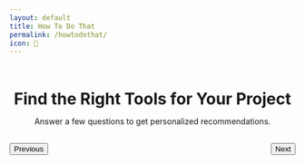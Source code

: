```yaml
---
layout: default
title: How To Do That
permalink: /howtodothat/
icon: 🤔
---
```


<div class="main-content">
    <div class="glass-card">
      <!-- Progress Bar -->
      <div style="width: 100%; height: 6px; border-radius: 3px; margin-bottom: 30px; overflow: hidden; position: relative; background: var(--glass-bg-light);">
          <div id="progress-fill" style="height: 100%; background: linear-gradient(135deg, var(--theme-primary), var(--theme-secondary)); border-radius: 3px; transition: width 0.3s ease; position: relative;"></div>
      </div>
      <header style="text-align: center; margin-bottom: 30px;">
          <h1 style="color: var(--theme-accent); margin-bottom: 10px; font-weight: 700;">Find the Right Tools for Your Project</h1>
          <p style="color: var(--theme-text-secondary);">Answer a few questions to get personalized recommendations.</p>
      </header>
      <div id="selections-display" class="glass-panel" style="margin-bottom: 30px; display: none;">
          <h3 style="margin: 0 0 15px 0; font-size: 16px;">Your Selections:</h3>
          <div id="selection-tags" style="display: flex; flex-wrap: wrap; gap: 8px;"></div>
      </div>
      <form id="quiz-form">
          <!-- Questions will be injected here by JavaScript -->
      </form>
      <div style="display: flex; justify-content: space-between; margin-top: 30px;">
          <button id="prev-btn" class="glass-button">Previous</button>
          <button id="next-btn" class="glass-button primary">Next</button>
      </div>
    </div>
</div>

<!-- Expert Advice Modal -->
<div id="expert-modal" class="glass-modal" style="display: none; position: fixed; top: 50%; left: 50%; transform: translate(-50%, -50%); z-index: 1001;">
    <h2 style="text-align: center; color: var(--theme-accent);">Hold on a second...</h2>
    <p style="text-align: center; margin: 20px 0; font-size: 1.1em;">Why are you asking a noob for expert advice?</p>
    <div style="text-align: center;">
        <button id="close-expert-modal" class="glass-button primary">I Trust Your Vibe</button>
    </div>
</div>
<div id="modal-backdrop" style="display: none; position: fixed; top: 0; left: 0; width: 100%; height: 100%; background: rgba(0,0,0,0.6); z-index: 1000;"></div>


<script>
document.addEventListener('DOMContentLoaded', () => {
    const quizForm = document.getElementById('quiz-form');
    const nextBtn = document.getElementById('next-btn');
    const prevBtn = document.getElementById('prev-btn');
    const progressFill = document.getElementById('progress-fill');
    const selectionsDisplay = document.getElementById('selections-display');
    const selectionTags = document.getElementById('selection-tags');

    const expertModal = document.getElementById('expert-modal');
    const closeModalBtn = document.getElementById('close-expert-modal');
    const modalBackdrop = document.getElementById('modal-backdrop');

    let currentQuestionIndex = 0;
    const userSelections = {};

    const quizData = [
        {
            id: 'difficulty',
            question: "What's your experience level?",
            type: 'radio',
            options: [
                { value: 'beginner', text: '🌱 Beginner', description: "Just starting out, keep it simple!" },
                { value: 'intermediate', text: '🛠️ Intermediate', description: "Comfortable with code, ready for a challenge." },
                { value: 'expert', text: '🔥 Expert', description: "Looking for advanced tools and frameworks." }
            ]
        },
        {
            id: 'projectType',
            question: 'What kind of project are you building?',
            type: 'radio',
            options: [
                { value: 'website', text: '🌐 Personal Website / Blog' },
                { value: 'webapp', text: '🧩 Interactive Web App' },
                { value: 'ecommerce', text: '🛒 E-commerce Store' },
                { value: 'desktop', text: '🖥️ Desktop App' }
            ]
        },
        {
            id: 'visuals',
            question: 'What are the visual requirements?',
            type: 'checkbox',
            options: [
                { value: '2d-render', text: 'Render 2D graphics or visualizations' },
                { value: '3d-render', text: 'Render 3D objects or scenes' },
                { value: '2d-animation', text: 'Include 2D animations' },
                { value: '3d-animation', text: 'Include 3D animations' }
            ]
        },
        {
            id: 'features',
            question: 'What technical features do you need? (select all that apply)',
            type: 'checkbox',
            options: [
                { value: 'database', text: 'Store and manage data' },
                { value: 'auth', text: 'User accounts and login' },
                { value: 'realtime', text: 'Real-time updates (e.g., chat)' },
                { value: 'ui-focus', text: 'Beautiful, complex user interfaces' },
                { value: 'deployment', text: 'Easy, fast deployment' },
                { value: 'mobile', text: 'Mobile-friendly is a must' }
            ]
        }
    ];

    const toolDatabase = [
        // Beginner
        { name: 'Jekyll + GitHub Pages', difficulty: 'beginner', projectType: 'website', features: ['deployment', 'mobile'], description: 'Great for simple static sites and blogs. Free and easy to host.' },
        { name: 'Netlify + Eleventy (11ty)', difficulty: 'beginner', projectType: 'website', features: ['deployment', 'ui-focus', 'mobile'], description: 'A powerful static site generator that is flexible and fast. Netlify makes deployment a breeze.' },
        { name: 'Shopify', difficulty: 'beginner', projectType: 'ecommerce', features: ['deployment', 'auth', 'database', 'mobile'], description: 'The go-to solution for getting an e-commerce store up and running quickly with minimal code.' },
        { name: 'p5.js', difficulty: 'beginner', projectType: 'webapp', features: ['2d-render', '2d-animation'], description: 'A JavaScript library for creative coding, focused on making coding accessible for artists, designers, and educators.'},

        // Intermediate
        { name: 'React + Firebase', difficulty: 'intermediate', projectType: 'webapp', features: ['ui-focus', 'auth', 'database', 'deployment', 'realtime', 'mobile'], description: 'A classic combo. React for a powerful UI, and Firebase for a simple backend with auth, database, and hosting.' },
        { name: 'Vue.js + Supabase', difficulty: 'intermediate', projectType: 'webapp', features: ['ui-focus', 'auth', 'database', 'deployment', 'mobile'], description: 'A great alternative to the React/Firebase stack. Vue is known for its gentle learning curve, and Supabase is a powerful open-source Firebase alternative.' },
        { name: 'SvelteKit', difficulty: 'intermediate', projectType: 'webapp', features: ['ui-focus', 'deployment', 'mobile', '2d-animation'], description: 'A newer framework that builds fast, modern web apps. It shifts work to build time, resulting in highly performant sites.' },
        { name: 'Next.js + Vercel', difficulty: 'intermediate', projectType: 'website', features: ['deployment', 'ui-focus', 'mobile'], description: 'A production-grade React framework that makes building static and server-rendered sites a joy. Vercel provides seamless deployment.' },
        { name: 'Three.js', difficulty: 'intermediate', projectType: 'webapp', features: ['3d-render', '3d-animation'], description: 'A powerful 3D graphics library for creating and displaying animated 3D computer graphics in a web browser.'},

        // Expert
        { name: 'T3 Stack (Next.js, TypeScript, tRPC)', difficulty: 'expert', projectType: 'webapp', features: ['auth', 'database', 'ui-focus', 'deployment', 'mobile'], description: 'A modern, typesafe stack for building robust web applications. Opinionated but very powerful.' },
        { name: 'Ruby on Rails', difficulty: 'expert', projectType: 'webapp', features: ['auth', 'database'], description: 'A time-tested, full-stack framework that values convention over configuration. Great for rapid development of complex apps.' },
        { name: 'Tauri', difficulty: 'expert', projectType: 'desktop', features: ['ui-focus'], description: 'Build smaller, faster, and more secure desktop applications with a web frontend. Uses Rust for the backend.' },
        { name: 'Electron', difficulty: 'expert', projectType: 'desktop', features: ['ui-focus'], description: 'Build cross-platform desktop apps with JavaScript, HTML, and CSS. More established than Tauri, but can result in larger app sizes.' },
        { name: 'Unity or Unreal Engine', difficulty: 'expert', projectType: 'desktop', features: ['2d-render', '3d-render', '2d-animation', '3d-animation'], description: 'Industry-standard game engines for creating high-end 2D and 3D games and interactive experiences.'}
    ];

    function renderQuestion() {
        const questionData = quizData[currentQuestionIndex];
        quizForm.innerHTML = `
            <fieldset class="glass-panel" style="border: none; padding: 20px;">
                <legend style="font-size: 1.5em; font-weight: 600; color: var(--theme-text); margin-bottom: 20px;">${questionData.question}</legend>
                <div class="options-container">
                    ${questionData.options.map(option => `
                        <div class="option-card glass-button" data-value="${option.value}">
                            <input type="${questionData.type}" name="${questionData.id}" value="${option.value}" id="${option.value}" style="display:none;">
                            <label for="${option.value}" style="display: block; width: 100%; cursor: pointer;">
                                <strong style="font-size: 1.1em;">${option.text}</strong>
                                ${option.description ? `<p style="font-size: 0.9em; margin-top: 5px; color: var(--theme-text-secondary);">${option.description}</p>` : ''}
                            </label>
                        </div>
                    `).join('')}
                </div>
            </fieldset>
        `;
        updateProgress();
        updateButtonVisibility();
        restoreSelections();
    }

    function updateProgress() {
        const progress = ((currentQuestionIndex + 1) / (quizData.length + 1)) * 100;
        progressFill.style.width = `${progress}%`;
    }
    
    function updateButtonVisibility() {
        prevBtn.style.display = currentQuestionIndex === 0 ? 'none' : 'inline-block';
        nextBtn.textContent = currentQuestionIndex === quizData.length - 1 ? 'Get Recommendation' : 'Next';
    }

    function saveSelection() {
        const questionData = quizData[currentQuestionIndex];
        const inputs = quizForm.querySelectorAll(`input[name="${questionData.id}"]:checked`);
        if (inputs.length > 0) {
            userSelections[questionData.id] = Array.from(inputs).map(input => input.value);
        }
    }
    
    function restoreSelections() {
        const questionData = quizData[currentQuestionIndex];
        const selections = userSelections[questionData.id];
        if (selections) {
            selections.forEach(value => {
                const correspondingCard = quizForm.querySelector(`.option-card[data-value="${value}"]`);
                if (correspondingCard) {
                    correspondingCard.classList.add('primary');
                    correspondingCard.querySelector('input').checked = true;
                }
            });
        }
    }
    
    function showResults() {
        const { difficulty, projectType, features, visuals } = userSelections;
        
        const recommendations = toolDatabase.filter(tool => {
            const difficultyMatch = !difficulty || difficulty.includes(tool.difficulty);
            const projectTypeMatch = !projectType || projectType.includes(tool.projectType);
            
            // Combine features and visuals for matching
            const selectedFeatures = [...(features || []), ...(visuals || [])];
            const featuresMatch = !selectedFeatures.length || selectedFeatures.every(feature => tool.features.includes(feature));

            return difficultyMatch && projectTypeMatch && featuresMatch;
        });

        quizForm.innerHTML = `
            <div class="glass-panel" style="border: none; padding: 20px;">
                <h2 style="text-align: center; color: var(--theme-accent);">Your Recommended Stack</h2>
                ${recommendations.length > 0 ? recommendations.map(tool => `
                    <div class="glass-card" style="margin-top: 20px;">
                        <h3>${tool.name}</h3>
                        <p>${tool.description}</p>
                    </div>
                `).join('') : `<p style="text-align: center;">No specific tool matched all your criteria, but a good starting point for a ${difficulty} ${projectType} project would be to explore general-purpose frameworks!</p>`}
            </div>
        `;
        
        nextBtn.style.display = 'none';
        prevBtn.textContent = 'Start Over';
        prevBtn.onclick = () => location.reload();
        updateProgress();
    }

    // Event Listeners
    nextBtn.addEventListener('click', () => {
        saveSelection();
        if (currentQuestionIndex < quizData.length - 1) {
            currentQuestionIndex++;
            renderQuestion();
        } else {
            // Final step - get recommendation
            if (userSelections.difficulty && userSelections.difficulty.includes('expert')) {
                modalBackdrop.style.display = 'block';
                expertModal.style.display = 'block';
            } else {
                showResults();
            }
        }
    });

    prevBtn.addEventListener('click', () => {
        if (currentQuestionIndex > 0) {
            saveSelection();
            currentQuestionIndex--;
            renderQuestion();
        }
    });
    
    quizForm.addEventListener('click', (e) => {
        const card = e.target.closest('.option-card');
        if (!card) return;

        const input = card.querySelector('input');
        if (input.type === 'radio') {
            // Deselect all other radio cards
            card.closest('.options-container').querySelectorAll('.option-card').forEach(c => c.classList.remove('primary'));
            // Select this one
            input.checked = true;
            card.classList.add('primary');
        } else {
            // Toggle checkbox cards
            input.checked = !input.checked;
            card.classList.toggle('primary', input.checked);
        }
    });

    closeModalBtn.addEventListener('click', () => {
        modalBackdrop.style.display = 'none';
        expertModal.style.display = 'none';
        showResults();
    });

    // Initial render
    renderQuestion();
});
</script>
